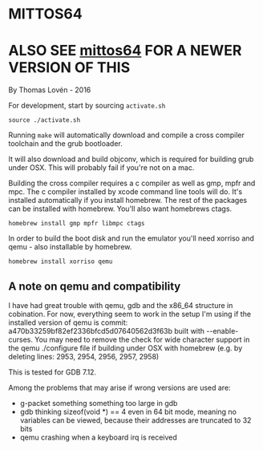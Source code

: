 MITTOS64
========

# ALSO SEE [mittos64](https://github.com/thomasloven/mittos64) FOR A NEWER VERSION OF THIS

By Thomas Lovén - 2016

For development, start by sourcing `activate.sh`

    source ./activate.sh

Running `make` will automatically download and compile a cross compiler
toolchain and the grub bootloader.

It will also download and build objconv, which is required for building grub
under OSX. This will probably fail if you're not on a mac.

Building the cross compiler requires a c compiler as well as gmp, mpfr and mpc.
The c compiler installed by xcode command line tools will do. It's installed
automatically if you install homebrew. The rest of the packages can be
installed with homebrew. You'll also want homebrews ctags.

    homebrew install gmp mpfr libmpc ctags

In order to build the boot disk and run the emulator you'll need xorriso and
qemu - also installable by homebrew.

    homebrew install xorriso qemu


A note on qemu and compatibility
--------------------------------
I have had great trouble with qemu, gdb and the x86_64 structure in cobination.
For now, everything seem to work in the setup I'm using if the installed
version of qemu is commit: a470b33259bf82ef2336bfcd5d07640562d3f63b built with
--enable-curses.
You may need to remove the check for wide character support in the qemu
./configure file if building under OSX with homebrew (e.g. by deleting lines:
2953, 2954, 2956, 2957, 2958)

This is tested for GDB 7.12.

Among the problems that may arise if wrong versions are used are:

- g-packet something something too large in gdb
- gdb thinking sizeof(void *) == 4 even in 64 bit mode, meaning no variables can be viewed, because their addresses are truncated to 32 bits
- qemu crashing when a keyboard irq is received
